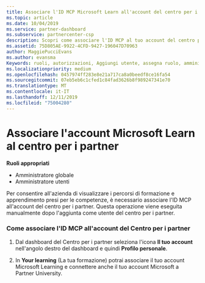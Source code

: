 ```yaml
---
title: Associare l'ID MCP Microsoft Learn all'account del centro per i partner | Centro per i partner
ms.topic: article
ms.date: 10/04/2019
ms.service: partner-dashboard
ms.subservice: partnercenter-csp
description: Scopri come associare l'ID MCP al tuo account del centro per i partner, in modo che la tua azienda possa visualizzare i percorsi di formazione e apprendimento presi per le competenze.
ms.assetid: 75D805AE-9922-4CFD-9427-196047D70963
author: MaggiePucciEvans
ms.author: evansma
Keywords: ruoli, autorizzazioni, Aggiungi utente, assegna ruolo, amministratore, agente, ID MCP, Microsoft Learn
ms.localizationpriority: medium
ms.openlocfilehash: 0457974ff283e8e21a717ca8a0beedf8ce16fa54
ms.sourcegitcommit: 07eb5eb6c1cfed1c84fad3626b8f989247341e70
ms.translationtype: MT
ms.contentlocale: it-IT
ms.lasthandoff: 12/11/2019
ms.locfileid: "75004280"
---
```

# <a name="associate-your-microsoft-learn-account-in-partner-center"></a>Associare l'account Microsoft Learn al centro per i partner

**Ruoli appropriati**
-   Amministratore globale
-   Amministratore utenti

Per consentire all'azienda di visualizzare i percorsi di formazione e apprendimento presi per le competenze, è necessario associare l'ID MCP all'account del centro per i partner. Questa operazione viene eseguita manualmente dopo l'aggiunta come utente del centro per i partner.

### <a name="how-to-associate-your-mcp-id-to-your-partner-center-account"></a>Come associare l'ID MCP all'account del Centro per i partner

1. Dal dashboard del Centro per i partner seleziona l'icona **Il tuo account** nell'angolo destro del dashboard e quindi **Profilo personale**.

2. In **Your learning** (La tua formazione) potrai associare il tuo account Microsoft Learning e connettere anche il tuo account Microsoft a Partner University.
